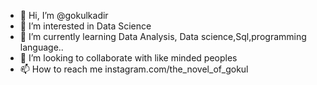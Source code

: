 - 👋 Hi, I’m @gokulkadir
- 👀 I’m interested in Data Science
- 🌱 I’m currently learning Data Analysis,
Data science,Sql,programming language..
- 💞️ I’m looking to collaborate with like minded peoples
- 📫 How to reach me instagram.com/the_novel_of_gokul